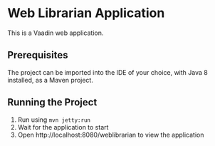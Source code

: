 # Web Librarian Application 

This is a Vaadin web application.
 

## Prerequisites

The project can be imported into the IDE of your choice, with Java 8 installed, as a Maven project.

## Running the Project

1. Run using `mvn jetty:run`
2. Wait for the application to start
3. Open http://localhost:8080/weblibrarian to view the application
 